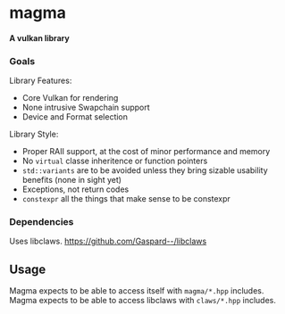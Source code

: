 # magma
#### A vulkan library

### Goals

Library Features:
 - Core Vulkan for rendering
 - None intrusive Swapchain support
 - Device and Format selection

Library Style:
 - Proper RAII support, at the cost of minor performance and memory
 - No `virtual` classe inheritence or function pointers
 - `std::variants` are to be avoided unless they bring sizable usability benefits (none in sight yet)
 - Exceptions, not return codes
 - `constexpr` all the things that make sense to be constexpr

### Dependencies

Uses libclaws. https://github.com/Gaspard--/libclaws


## Usage

Magma expects to be able to access itself with `magma/*.hpp` includes.
Magma expects to be able to access libclaws with `claws/*.hpp` includes.

